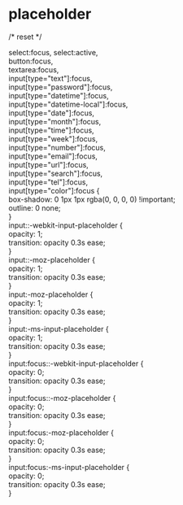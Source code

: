 # placeholder



/* reset */

select:focus, select:active,  
button:focus,  
textarea:focus,  
input[type="text"]:focus,  
input[type="password"]:focus,  
input[type="datetime"]:focus,  
input[type="datetime-local"]:focus,  
input[type="date"]:focus,  
input[type="month"]:focus,  
input[type="time"]:focus,  
input[type="week"]:focus,  
input[type="number"]:focus,  
input[type="email"]:focus,  
input[type="url"]:focus,  
input[type="search"]:focus,  
input[type="tel"]:focus,  
input[type="color"]:focus {     
	box-shadow: 0 1px 1px rgba(0, 0, 0, 0) !important;  
	outline: 0 none;  
}  
input::-webkit-input-placeholder {  
	opacity: 1;  
	transition: opacity 0.3s ease;  
}  
input::-moz-placeholder {  
	opacity: 1;  
	transition: opacity 0.3s ease;  
}  
input:-moz-placeholder {  
	opacity: 1;  
	transition: opacity 0.3s ease;  
}  
input:-ms-input-placeholder {  
	opacity: 1;  
	transition: opacity 0.3s ease;  
}  
input:focus::-webkit-input-placeholder {  
	opacity: 0;  
	transition: opacity 0.3s ease;  
}  
input:focus::-moz-placeholder {  
	opacity: 0;  
	transition: opacity 0.3s ease;  
}  
input:focus:-moz-placeholder {  
	opacity: 0;  
	transition: opacity 0.3s ease;  
}  
input:focus:-ms-input-placeholder {  
	opacity: 0;  
	transition: opacity 0.3s ease;  
}  
  

